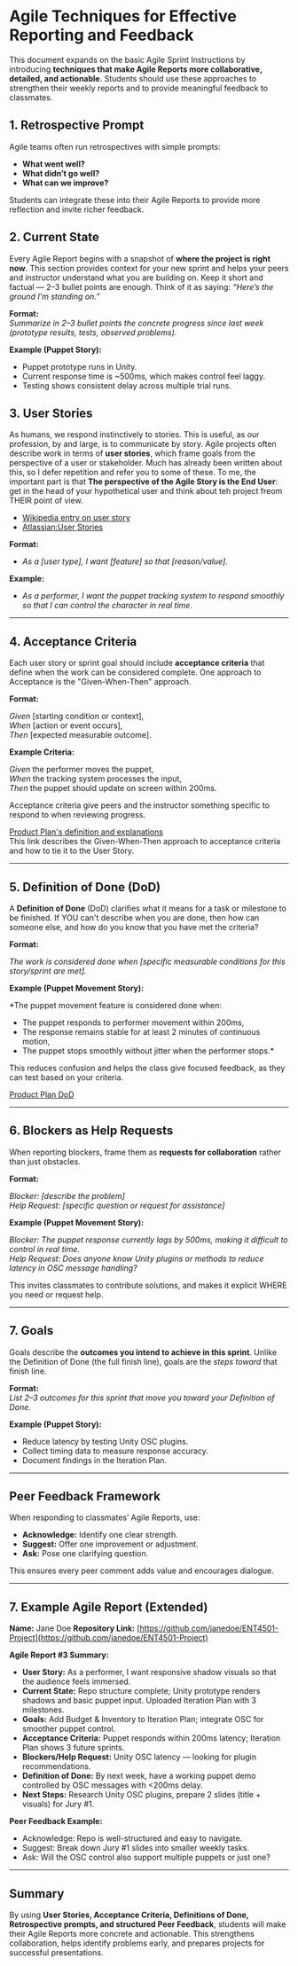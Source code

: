 # Agile Techniques for Effective Reporting and Feedback

This document expands on the basic Agile Sprint Instructions by introducing **techniques that make Agile Reports more collaborative, detailed, and actionable**. Students should use these approaches to strengthen their weekly reports and to provide meaningful feedback to classmates.

## 1. Retrospective Prompt

Agile teams often run retrospectives with simple prompts:

* **What went well?**
* **What didn’t go well?**
* **What can we improve?**

Students can integrate these into their Agile Reports to provide more reflection and invite richer feedback.  

## 2. Current State  

Every Agile Report begins with a snapshot of **where the project is right now**. This section provides context for your new sprint and helps your peers and instructor understand what you are building on. Keep it short and factual — 2–3 bullet points are enough. Think of it as saying: *“Here’s the ground I’m standing on.”*  

**Format:**  
*Summarize in 2–3 bullet points the concrete progress since last week (prototype results, tests, observed problems).*  

**Example (Puppet Story):**  
- Puppet prototype runs in Unity.  
- Current response time is ~500ms, which makes control feel laggy.  
- Testing shows consistent delay across multiple trial runs.  

## 3. User Stories

As humans, we respond instinctively to stories.  This is useful, as our profession, by and large, is to communicate by story.  Agile projects often describe work in terms of **user stories**, which frame goals from the perspective of a user or stakeholder.  Much has already been written about this, so I defer repetition and refer you to some of these.  To me, the important part is that **The perspective of the Agile Story is the End User**: get in the head of your hypothetical user and think about teh project freom THEIR point of view.  

- [Wikipedia entry on user story](https://en.wikipedia.org/wiki/User_story)
- [Atlassian:User Stories](https://www.atlassian.com/agile/project-management/user-stories) 

**Format:**

* *As a \[user type], I want \[feature] so that \[reason/value].*

**Example:**

* *As a performer, I want the puppet tracking system to respond smoothly so that I can control the character in real time.*

---

## 4. Acceptance Criteria

Each user story or sprint goal should include **acceptance criteria** that define when the work can be considered complete.  One approach to Acceptance is the "Given-When-Then" approach.  

**Format:**

*Given* [starting condition or context],  
*When* [action or event occurs],  
*Then* [expected measurable outcome].

**Example Criteria:**

*Given* the performer moves the puppet,  
*When* the tracking system processes the input,  
*Then* the puppet should update on screen within 200ms.

Acceptance criteria give peers and the instructor something specific to respond to when reviewing progress.

[Product Plan's definition and explanations](https://www.productplan.com/glossary/acceptance-criteria/)  
This link describes the Given-When-Then approach to acceptance criteria and how to tie it to the User Story.  

---

## 5. Definition of Done (DoD)

A **Definition of Done** (DoD) clarifies what it means for a task or milestone to be finished.  If YOU can't describe when you are done, then how can someone else, and how do you know that you have met the criteria?  

**Format:**

*The work is considered done when [specific measurable conditions for this story/sprint are met].*

**Example (Puppet Movement Story):**

*The puppet movement feature is considered done when:  
- The puppet responds to performer movement within 200ms,  
- The response remains stable for at least 2 minutes of continuous motion,  
- The puppet stops smoothly without jitter when the performer stops.*


This reduces confusion and helps the class give focused feedback, as they can test based on your criteria.    

[Product Plan DoD](https://www.productboard.com/glossary/agile-definition-of-done/)  

---

## 6. Blockers as Help Requests

When reporting blockers, frame them as **requests for collaboration** rather than just obstacles.

**Format:**

*Blocker: [describe the problem]*  
*Help Request: [specific question or request for assistance]*

**Example (Puppet Movement Story):**

*Blocker: The puppet response currently lags by 500ms, making it difficult to control in real time.*  
*Help Request: Does anyone know Unity plugins or methods to reduce latency in OSC message handling?*


This invites classmates to contribute solutions, and makes it explicit WHERE you need or request help.

---
## 7. Goals  

Goals describe the **outcomes you intend to achieve in this sprint**. Unlike the Definition of Done (the full finish line), goals are the *steps toward* that finish line.  

**Format:**  
*List 2–3 outcomes for this sprint that move you toward your Definition of Done.*  

**Example (Puppet Story):**  
- Reduce latency by testing Unity OSC plugins.  
- Collect timing data to measure response accuracy.  
- Document findings in the Iteration Plan.  


---

## Peer Feedback Framework

When responding to classmates’ Agile Reports, use:

* **Acknowledge:** Identify one clear strength.
* **Suggest:** Offer one improvement or adjustment.
* **Ask:** Pose one clarifying question.

This ensures every peer comment adds value and encourages dialogue.

---

## 7. Example Agile Report (Extended)

**Name:** Jane Doe
**Repository Link:** [https://github.com/janedoe/ENT4501-Project](https://github.com/janedoe/ENT4501-Project)

**Agile Report #3 Summary:**

* **User Story:** As a performer, I want responsive shadow visuals so that the audience feels immersed.
* **Current State:** Repo structure complete; Unity prototype renders shadows and basic puppet input. Uploaded Iteration Plan with 3 milestones.
* **Goals:** Add Budget & Inventory to Iteration Plan; integrate OSC for smoother puppet control.
* **Acceptance Criteria:** Puppet responds within 200ms latency; Iteration Plan shows 3 future sprints.
* **Blockers/Help Request:** Unity OSC latency — looking for plugin recommendations.
* **Definition of Done:** By next week, have a working puppet demo controlled by OSC messages with <200ms delay.
* **Next Steps:** Research Unity OSC plugins, prepare 2 slides (title + visuals) for Jury #1.

**Peer Feedback Example:**

* Acknowledge: Repo is well-structured and easy to navigate.
* Suggest: Break down Jury #1 slides into smaller weekly tasks.
* Ask: Will the OSC control also support multiple puppets or just one?

---

## Summary

By using **User Stories, Acceptance Criteria, Definitions of Done, Retrospective prompts, and structured Peer Feedback**, students will make their Agile Reports more concrete and actionable. This strengthens collaboration, helps identify problems early, and prepares projects for successful presentations.
